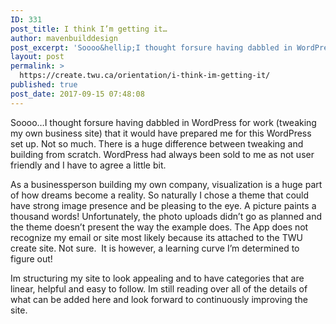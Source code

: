 ```yaml
---
ID: 331
post_title: I think I’m getting it…
author: mavenbuilddesign
post_excerpt: 'Soooo&hellip;I thought forsure having dabbled in WordPress for work (tweaking my own business site) that it would have prepared me for this WordPress set up. Not so much. There is a huge difference between tweaking and building from scratch. WordPress had always been sold to me as not user friendly and I have to agree &hellip; <p><a href="https://create.twu.ca/mavenbuilddesign/2017/09/15/i-think-im-getting-it/">Continue reading<span> "I think I&rsquo;m getting it&hellip;"</span></a></p>'
layout: post
permalink: >
  https://create.twu.ca/orientation/i-think-im-getting-it/
published: true
post_date: 2017-09-15 07:48:08
---
```

<p>Soooo&#8230;I thought forsure having dabbled in WordPress for work (tweaking my own business site) that it would have prepared me for this WordPress set up. Not so much. There is a huge difference between tweaking and building from scratch. WordPress had always been sold to me as not user friendly and I have to agree a little bit.&nbsp;</p>
<p>As a businessperson building my own company, visualization is a huge part of how dreams become a reality. So naturally I chose a theme that could have strong image presence and be pleasing to the eye. A picture paints a thousand words! Unfortunately, the photo uploads didn&#8217;t go as planned and the theme doesn&#8217;t present the way the example does. The App does not recognize my email or site most likely because its attached to the TWU create site. Not sure. &nbsp;It is however, a learning curve I&#8217;m determined to figure out!</p>
<p>Im structuring my site to look appealing and to have categories that are linear, helpful and easy to follow. Im still reading over all of the details of what can be added here and look forward to continuously improving the site.&nbsp;</p>
<p>&nbsp;</p>
<p>&nbsp;</p>